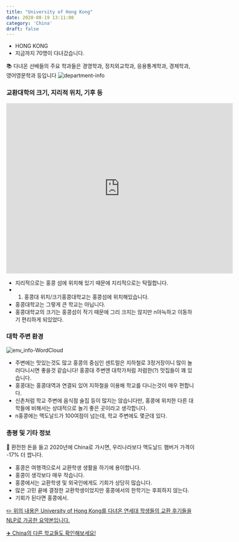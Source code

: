 ```yaml
---
title: "University of Hong Kong"
date: 2020-08-19 13:11:08
category: 'China'
draft: false
---
```



* HONG KONG
* 지금까지 70명이 다녀갔습니다. 


📚 다녀온 선배들의 주요 학과들은 경영학과, 정치외교학과, 응용통계학과, 경제학과, 영어영문학과 등입니다
![department-info](../plots/CN000016.png)
### 교환대학의 크기, 지리적 위치, 기후 등
<iframe
width="600"
height="450"
frameborder="0" style="border:0"
src="https://www.google.com/maps/embed/v1/place?key=AIzaSyC9e1AME-pVmWC4hBpFdu5S4dKzyepa3HQ&q=University+of+Hong+Kong&center=22.2829989,114.1370848&zoom=14" allowfullscreen>
</iframe>

* 지리적으로는 홍콩 섬에 위치해 있기 때문에 지리적으로는 탁월합니다.
* 1. 홍콩대 위치/크기홍콩대학교는 홍콩섬에 위치해있습니다.
* 홍콩대학교는 그렇게 큰 학교는 아닙니다.
* 홍콩대학교의 크기는 홍콩섬이 작기 때문에 그리 크지는 않지만 n아늑하고 이동하기 편리하게 되있었다.


### 대학 주변 환경

![env_info-WordCloud](../univ_wordclouds_okt/env_info/CN000016_env_info_okt.png)

* 주변에는 맛있는것도 많고 홍콩의 중심인 센트럴은 지하철로 3정거장이니 많이 놀러다니시면 좋을것 같습니다! 홍콩대 주변엔 대학가처럼 저렴한(?) 맛집들이 꽤 있습니다.
* 홍콩대는 홍콩대역과 연결되 있어 지하철을 이용해 학교를 다니는것이 매우 편합니다.
* 신촌처럼 학교 주변에 음식점 술집 등이 많지는 않습니다만, 홍콩에 위치한 다른 대학들에 비해서는 상대적으로 놀기 좋은 곳이라고 생각합니다.
* n홍콩에는 맥도날드가 100여점이 넘는데, 학교 주변에도 몇군데 있다.


### 총평 및 기타 정보 

🍔 환전한 돈을 들고 2020년에 China로 가시면, 우리나라보다 맥도날드 햄버거 가격이 -17% 더 쌉니다.
* 홍콩은 여행객으로서 교환학생 생활을 하기에 용이합니다.
* 홍콩이 생각보다 매우 작습니다.
* 홍콩에서는 교환학생 및 외국인에게도 기회가 상당히 많습니다.
* 많은 고민 끝에 결정한 교환학생이었지만 홍콩에서의 한학기는 후회하지 않는다.
* 기회가 된다면 홍콩에서.


[✏️ 위의 내용은 University of Hong Kong를 다녀온 연세대 학생들의 교환 후기들을 NLP로 가공한 요약본입니다.](http://oia.yonsei.ac.kr/partner/expReport.asp?ucode=CN000016&bgbn=A)

[✈️ China의 다른 학교들도 확인해보세요!](https://yonsei-exchange.netlify.app/?category=China)
